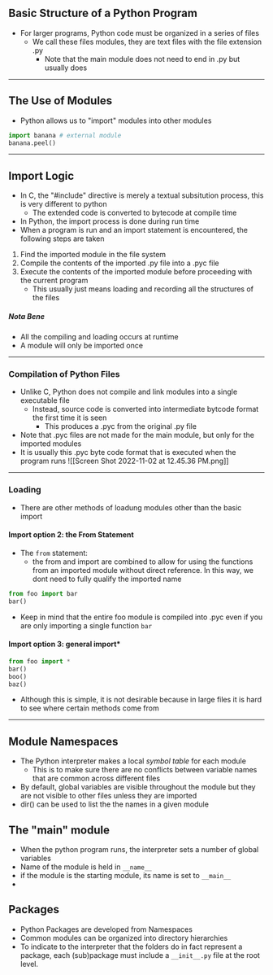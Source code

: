 ## Basic Structure of a Python Program 
- For larger programs, Python code must be organized in a series of files 
	- We call these files modules, they are text files with the file extension .py
		- Note that the main module does not need to end in .py but usually does 
---
## The Use of Modules
- Python allows us to "import" modules into other modules
```python 
import banana # external module
banana.peel()
```
---
## Import Logic
- In C, the "#include" directive is merely a textual subsitution process, this is very different to python
	- The extended code is converted to bytecode at compile time 
- In Python, the import process is done during run time 
- When a program is run and an import statement is encountered, the following steps are taken 
1. Find the imported module in the file system 
2. Compile the contents of the imported .py file into a .pyc file
3. Execute the contents of the imported module before proceeding with the current program 
	- This usually just means loading and recording all the structures of the files

##### Nota Bene 
- All the compiling and loading occurs at runtime 
- A module will only be imported once
---
### Compilation of Python Files
- Unlike C, Python does not compile and link modules into a single executable file
	- Instead, source code is converted into intermediate bytcode format the first time it is seen
		- This produces a .pyc from the original .py file
- Note that .pyc files are not made for the main module, but only for the imported modules
- It is usually this .pyc byte code format that is executed when the program runs
![[Screen Shot 2022-11-02 at 12.45.36 PM.png]]
---
### Loading 
- There are other methods of loadung modules other than the basic import 
#### Import option 2: the From Statement 
- The `from` statement: 
	- the from and import are combined to allow for using the functions from an imported module without direct reference. In this way, we dont need to fully qualify the imported name 
```python 
from foo import bar
bar()
```
- Keep in mind that the entire foo module is compiled into .pyc even if you are only importing a single function `bar`
#### Import option 3: general import* 
```python 
from foo import *
bar()
boo()
baz()
```
- Although this is simple, it is not desirable because in large files it is hard to see where certain methods come from 
---
## Module Namespaces
- The Python interpreter makes a local _symbol table_ for each module 
	- This is to make sure there are no conflicts between variable names that are common across different files 
- By default, global variables are visible throughout the module but they are not visible to other files unless they are imported 
- dir() can be used to list the the names in a given module 
## The "main" module 
- When the python program runs, the interpreter sets a number of global variables
- Name of the module is held in `__name__`
- if the module is the starting module, its name is set to `__main__`
- 
## Packages 
- Python Packages are developed from Namespaces 
- Common modules can be organized into directory hierarchies 
- To indicate to the interpreter that the folders do in fact represent a package, each (sub)package must include a `__init__.py` file at the root level.
